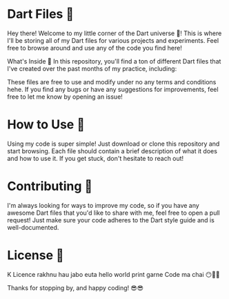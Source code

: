 # Dart Files 🚀

Hey there! Welcome to my little corner of the Dart universe 🌌! This is where I'll be storing all of my Dart files for various projects and experiments. Feel free to browse around and use any of the code you find here!

What's Inside 🧐
In this repository, you'll find a ton of different Dart files that I've created over the past months of my practice, including:


These files are free to use and modify under no any terms and conditions hehe. If you find any bugs or have any suggestions for improvements, feel free to let me know by opening an issue!

# How to Use 🤔

Using my code is super simple! Just download or clone this repository and start browsing. Each file should contain a brief description of what it does and how to use it. If you get stuck, don't hesitate to reach out!


# Contributing 🤝

I'm always looking for ways to improve my code, so if you have any awesome Dart files that you'd like to share with me, feel free to open a pull request! Just make sure your code adheres to the Dart style guide and is well-documented.

# License 📝

K Licence rakhnu hau jabo euta hello world print garne Code ma chai 😶🤨🫡

Thanks for stopping by, and happy coding! 😎😎
